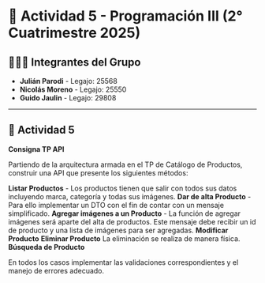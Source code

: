 # 📁 Actividad 5 - Programación III (2° Cuatrimestre 2025)

## 🧑‍🤝‍🧑 Integrantes del Grupo

- **Julián Parodi** - Legajo: 25568
- **Nicolás Moreno** - Legajo: 25550
- **Guido Jaulin** - Legajo: 29808  

---

## 🏥 Actividad 5

**Consigna TP API**

Partiendo de la arquitectura armada en el TP de Catálogo de Productos, construir una API que presente los siguientes métodos:

**Listar Productos** - Los productos tienen que salir con todos sus datos incluyendo marca, categoría y todas sus imágenes.
**Dar de alta Producto** - Para ello implementar un DTO con el fin de contar con un mensaje simplificado.
**⁠Agregar imágenes a un Producto** - La función de agregar imágenes será aparte del alta de productos. Este mensaje debe recibir un id de producto y una lista de imágenes para ser agregadas.
**⁠Modificar Producto** 
**⁠Eliminar Producto** La eliminación se realiza de manera física.
**Búsqueda de Producto**

En todos los casos implementar las validaciones correspondientes y el manejo de errores adecuado.

